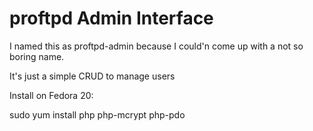 proftpd Admin Interface
======================

I named this as proftpd-admin because I could'n come up with a not so boring
name.

It's just a simple CRUD to manage users

Install on Fedora 20:

sudo yum install php php-mcrypt php-pdo
